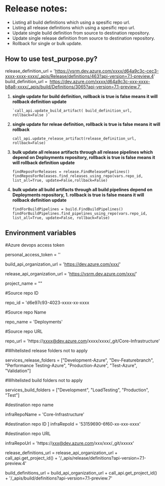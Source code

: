 # Release notes:

 - Listing all build definitions which using a spesific repo url.
 - Listing all release definitions which using a spesific repo url.
 - Update single build definition from source to destination repository.
 - Update single release definition  from source to destination repository.
 - Rollback for single or bulk update.

## How to use test_purpose.py?

   release_definition_url = 'https://vsrm.dev.azure.com/xxxx/d64a9c3c-cec3-xxxx-xxxx-xxxx/_apis/Release/definitions/463?api-version=7.1-preview.4'
   build_definition_url =` `https://dev.azure.com/xxxx/d64a9c3c-xxx-xxxx-b8a8-xxxx/_apis/build/Definitions/3065?api-version=7.1-preview.7`

 1. **single update for build definition, rollback is true is false means it will rollback definition update**

        `call_api.update_build_artifact( build_definition_url, rollback=False )`
   

 2. **single update for releae definition, rollback is true is false means it will rollback**

       `call_api.update_release_artifact(release_definition_url, rollback=False)`

 3. **bulk update all release artifacts through all release pipelines which depend on Deployments repository, rollback is true is false means it will rollback definition update**

        findReposForReleases = release.FindReleasePipelines()
        findReposForReleases.find_releases_using_repo(vars.repo_id, list_all=True, update=False,rollback=False)

 4. **bulk update all build artifacts through all build pipelines depend on Deployments repository, 1. rollback is true is false means it will rollback definition update**

     `findForBuildPipelines = build.FindBuildPipelines()
findForBuildPipelines.find_pipelines_using_repo(vars.repo_id, list_all=True, update=False, rollback=False)`

  ## Environment variables
 
#Azure devops access token

personal_access_token = ''  

build_api_organization_url = 'https://dev.azure.com/xxx/'

release_api_organization_url = 'https://vsrm.dev.azure.com/xxx/'

project_name = ""

#Source repo ID

repo_id = 'd6e97c93-4023-xxxx-xx-xxxx

#Source repo Name

repo_name = 'Deployments'

#Source repo URL

repo_url = 'https://xxxx@dev.azure.com/xxxx/xxxx/_git/Core-Infrastructure'

#Whitelisted release folders not to apply

services_release_folders = ["Development-Azure", "Dev-Featurebranch", "Performance Testing-Azure", "Production-Azure", "Test-Azure", "Validation"]

#Whitelisted build folders not to apply

services_build_folders = ["Development", "LoadTesting", "Production", "Test"]

#destination repo name

infraRepoName = 'Core-Infrastructure'

#destination repo ID
]
infraRepoId = '53159690-6f60-xx-xxx-xxxx'

#destination repo URL

infraRepoUrl = 'https://xxx@dev.azure.com/xxx/xxx/_git/xxxxx'

release_definitions_url = release_api_organization_url + call_api.get_project_id() + '/_apis/release/definitions?api-version=7.1-preview.4'

build_definitions_url = build_api_organization_url + call_api.get_project_id() + '/_apis/build/definitions?api-version=7.1-preview.7'
